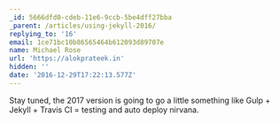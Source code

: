 ```yaml
---
_id: 5666dfd0-cdeb-11e6-9ccb-5be4dff27bba
_parent: /articles/using-jekyll-2016/
replying_to: '16'
email: 1ce71bc10b86565464b612093d89707e
name: Michael Rose
url: 'https://alokprateek.in'
hidden: ''
date: '2016-12-29T17:22:13.577Z'
---
```


Stay tuned, the 2017 version is going to go a little something like
Gulp + Jekyll + Travis CI = testing and auto deploy nirvana.
